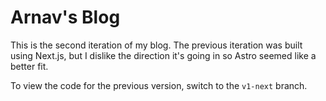 # Arnav's Blog

This is the second iteration of my blog. The previous iteration was built using Next.js, but I dislike the direction it's going in so Astro seemed like a better fit.

To view the code for the previous version, switch to the `v1-next` branch.
